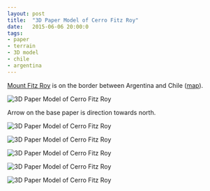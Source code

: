 ```yaml
---
layout: post
title:  "3D Paper Model of Cerro Fitz Roy"
date:   2015-06-06 20:00:0
tags:
- paper 
- terrain
- 3D model
- chile
- argentina
---
```


[Mount Fitz Roy](http://en.wikipedia.org/wiki/Fitz_Roy) is on the border between Argentina and Chile ([map](https://www.openstreetmap.org/#map=14/-49.2850/-73.0290&layers=C)).

![3D Paper Model of Cerro Fitz Roy]({{site.baseurl}}/images/2015-06-06-fitz-roy/13.jpg "3D Paper Model of Cerro Fitz Roy")

Arrow on the base paper is direction towards north.

![3D Paper Model of Cerro Fitz Roy]({{site.baseurl}}/images/2015-06-06-fitz-roy/01.jpg "3D Paper Model of Cerro Fitz Roy")

![3D Paper Model of Cerro Fitz Roy]({{site.baseurl}}/images/2015-06-06-fitz-roy/14.jpg "3D Paper Model of Cerro Fitz Roy")

![3D Paper Model of Cerro Fitz Roy]({{site.baseurl}}/images/2015-06-06-fitz-roy/10.jpg "3D Paper Model of Cerro Fitz Roy")

![3D Paper Model of Cerro Fitz Roy]({{site.baseurl}}/images/2015-06-06-fitz-roy/06.jpg "3D Paper Model of Cerro Fitz Roy")

![3D Paper Model of Cerro Fitz Roy]({{site.baseurl}}/images/2015-06-06-fitz-roy/02.jpg "3D Paper Model of Cerro Fitz Roy")


